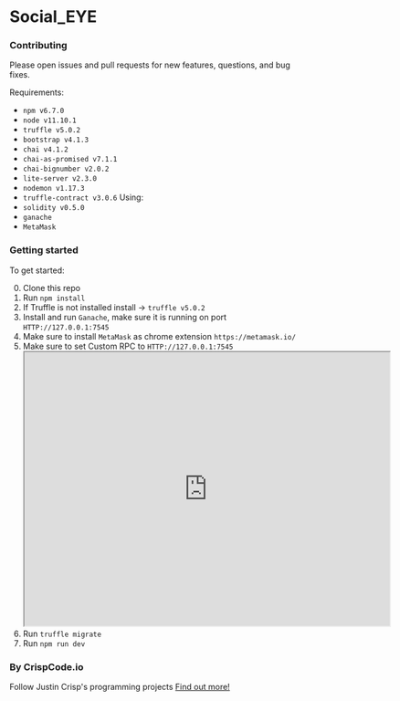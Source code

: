 # Social_EYE

### Contributing

Please open issues and pull requests for new features, questions, and bug fixes.

Requirements:

- `npm v6.7.0`
- `node v11.10.1`
- `truffle v5.0.2`
- `bootstrap v4.1.3`
- `chai v4.1.2`
- `chai-as-promised v7.1.1`
- `chai-bignumber v2.0.2`
- `lite-server v2.3.0`
- `nodemon v1.17.3`
- `truffle-contract v3.0.6`
Using:
- `solidity v0.5.0`
- `ganache`
- `MetaMask`

### Getting started
To get started:

0. Clone this repo
0. Run `npm install`
0. If Truffle is not installed install -> `truffle v5.0.2`
0. Install and run `Ganache`, make sure it is running on port `HTTP://127.0.0.1:7545`
0. Make sure to install `MetaMask` as chrome extension `https://metamask.io/`
0. Make sure to set Custom RPC to `HTTP://127.0.0.1:7545` <iframe src="https://drive.google.com/file/d/1e3t7OeZczF2hpcp4tNGN1On2i3hCHbNm/preview" width="640" height="480"></iframe>
0. Run `truffle migrate`
0. Run `npm run dev`


### By CrispCode.io 

Follow Justin Crisp's programming projects [Find out more!](https://www.crispcode.io/)